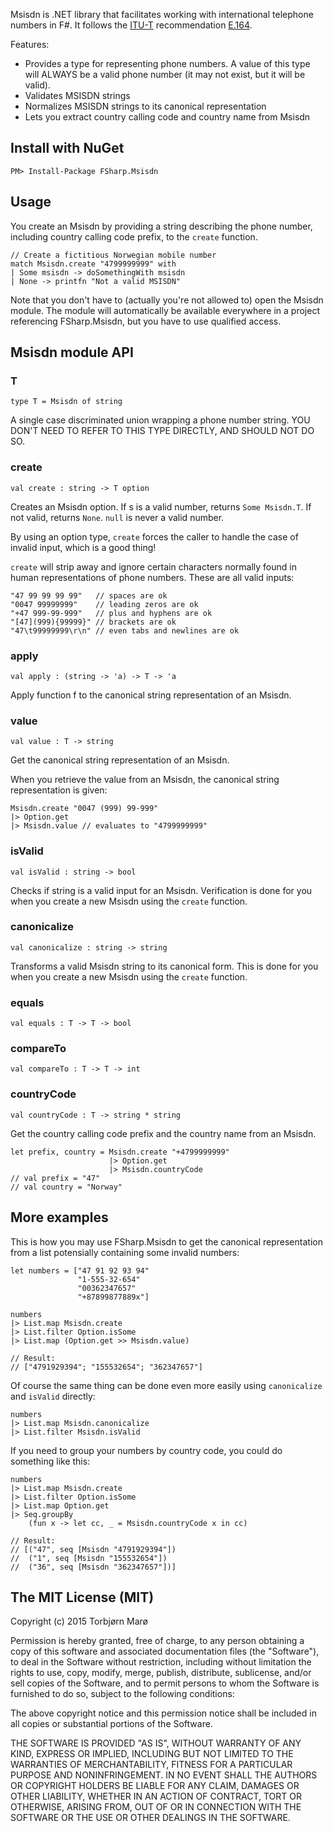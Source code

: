 Msisdn is .NET library that facilitates working with international telephone numbers in F#. It follows the [ITU-T](http://en.wikipedia.org/wiki/ITU-T) recommendation [E.164](http://en.wikipedia.org/wiki/E.164).

Features:

* Provides a type for representing phone numbers. A value of this type will ALWAYS be a valid phone number (it may not exist, but it will be valid).
* Validates MSISDN strings
* Normalizes MSISDN strings to its canonical representation
* Lets you extract country calling code and country name from Msisdn

## Install with NuGet

    PM> Install-Package FSharp.Msisdn

## Usage

You create an Msisdn by providing a string describing the phone number, including country calling code prefix, to the `create` function.

	// Create a fictitious Norwegian mobile number
    match Msisdn.create "4799999999" with
    | Some msisdn -> doSomethingWith msisdn
    | None -> printfn "Not a valid MSISDN"

Note that you don't have to (actually you're not allowed to) open the Msisdn module. The module will automatically be available everywhere in a project referencing FSharp.Msisdn, but you have to use qualified access.

## Msisdn module API

### T

	type T = Msisdn of string

A single case discriminated union wrapping a phone number string. YOU DON'T NEED TO REFER TO THIS TYPE DIRECTLY, AND SHOULD NOT DO SO.

### create

    val create : string -> T option

Creates an Msisdn option. If s is a valid number, returns `Some Msisdn.T`. If not valid, returns `None`. `null` is never a valid number.

By using an option type, `create` forces the caller to handle the case of invalid input, which is a good thing!

`create` will strip away and ignore certain characters normally found in human representations of phone numbers. These are all valid inputs:

    "47 99 99 99 99"   // spaces are ok
    "0047 99999999"    // leading zeros are ok
    "+47 999-99-999"   // plus and hyphens are ok
    "[47](999){99999}" // brackets are ok
    "47\t99999999\r\n" // even tabs and newlines are ok

### apply

    val apply : (string -> 'a) -> T -> 'a

Apply function f to the canonical string representation of an Msisdn.

### value

    val value : T -> string

Get the canonical string representation of an Msisdn.

When you retrieve the value from an Msisdn, the canonical string representation is given:

    Msisdn.create "0047 (999) 99-999"
    |> Option.get
    |> Msisdn.value // evaluates to "4799999999"

### isValid

    val isValid : string -> bool

Checks if string is a valid input for an Msisdn.
Verification is done for you when you create
a new Msisdn using the `create` function.

### canonicalize

    val canonicalize : string -> string

Transforms a valid Msisdn string to its canonical form.
This is done for you when you create a new Msisdn using
the `create` function.

### equals

    val equals : T -> T -> bool

### compareTo

    val compareTo : T -> T -> int

### countryCode

    val countryCode : T -> string * string

Get the country calling code prefix and the country name
from an Msisdn.

    let prefix, country = Msisdn.create "+4799999999"
                          |> Option.get
                          |> Msisdn.countryCode
    // val prefix = "47"
    // val country = "Norway"

## More examples

This is how you may use FSharp.Msisdn to get the canonical representation from a list potensially containing some invalid numbers:

    let numbers = ["47 91 92 93 94"
                   "1-555-32-654"
                   "00362347657"
                   "+87899877889x"]
    
    numbers
    |> List.map Msisdn.create
    |> List.filter Option.isSome
    |> List.map (Option.get >> Msisdn.value)

    // Result:
    // ["4791929394"; "155532654"; "362347657"]

Of course the same thing can be done even more easily using `canonicalize` and `isValid` directly:

    numbers
    |> List.map Msisdn.canonicalize
    |> List.filter Msisdn.isValid

If you need to group your numbers by country code, you could do something like this:

    numbers
    |> List.map Msisdn.create
    |> List.filter Option.isSome
    |> List.map Option.get
    |> Seq.groupBy 
        (fun x -> let cc, _ = Msisdn.countryCode x in cc)
    
    // Result:
    // [("47", seq [Msisdn "4791929394"])
    //  ("1", seq [Msisdn "155532654"])
    //  ("36", seq [Msisdn "362347657"])]


## The MIT License (MIT)

Copyright (c) 2015 Torbjørn Marø

Permission is hereby granted, free of charge, to any person obtaining a copy
of this software and associated documentation files (the "Software"), to deal
in the Software without restriction, including without limitation the rights
to use, copy, modify, merge, publish, distribute, sublicense, and/or sell
copies of the Software, and to permit persons to whom the Software is
furnished to do so, subject to the following conditions:

The above copyright notice and this permission notice shall be included in
all copies or substantial portions of the Software.

THE SOFTWARE IS PROVIDED "AS IS", WITHOUT WARRANTY OF ANY KIND, EXPRESS OR
IMPLIED, INCLUDING BUT NOT LIMITED TO THE WARRANTIES OF MERCHANTABILITY,
FITNESS FOR A PARTICULAR PURPOSE AND NONINFRINGEMENT. IN NO EVENT SHALL THE
AUTHORS OR COPYRIGHT HOLDERS BE LIABLE FOR ANY CLAIM, DAMAGES OR OTHER
LIABILITY, WHETHER IN AN ACTION OF CONTRACT, TORT OR OTHERWISE, ARISING FROM,
OUT OF OR IN CONNECTION WITH THE SOFTWARE OR THE USE OR OTHER DEALINGS IN
THE SOFTWARE.